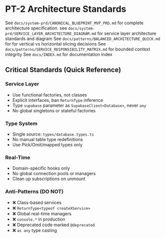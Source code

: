 # PT-2 Architecture Standards

<!-- Reference the full PRD -->

See `docs/system-prd/CANONICAL_BLUEPRINT_MVP_PRD.md` for complete architecture specification.
see `docs/system-prd/SERVICE_LAYER_ARCHITECTURE_DIAGRAM.md` for service layer architecture standards and diagram
See `docs/patterns/BALANCED_ARCHITECTURE_QUICK.md` for for vertical vs horizontal slicing decisions
See `docs/patterns/SERVICE_RESPONSIBILITY_MATRIX.md` for bounded context integrity
See `docs/INDEX.md` for documentation index

## Critical Standards (Quick Reference)

### Service Layer

- Use functional factories, not classes
- Explicit interfaces, ban `ReturnType` inference
- Type `supabase` parameter as `SupabaseClient<Database>`, never `any`
- No global singletons or stateful factories

### Type System

- Single source: `types/database.types.ts`
- No manual table type redefinitions
- Use Pick/Omit/mapped types only

### Real-Time

- Domain-specific hooks only
- No global connection pools or managers
- Clean up subscriptions on unmount

### Anti-Patterns (DO NOT)

- ❌ Class-based services
- ❌ `ReturnType<typeof createXService>`
- ❌ Global real-time managers
- ❌ `console.*` in production
- ❌ Deprecated code marked `@deprecated`
- ❌ `as any` type casting
